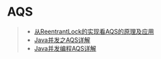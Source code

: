 # AQS

> - [从ReentrantLock的实现看AQS的原理及应用](https://tech.meituan.com/2019/12/05/aqs-theory-and-apply.html) </br>
> - [Java并发之AQS详解](https://www.cnblogs.com/waterystone/p/4920797.html) </br>
> - [Java并发编程AQS详解](https://blog.csdn.net/qq_40076948/article/details/123723125) </br>
